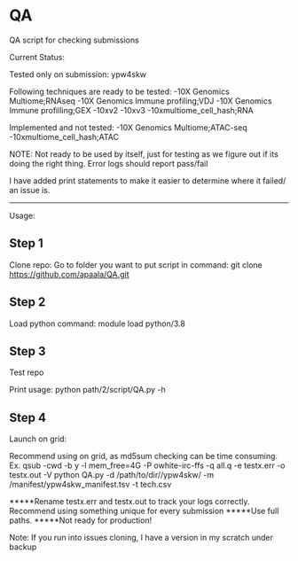 # QA
QA script for checking submissions


Current Status:

Tested only on submission: ypw4skw

Following techniques are ready to be tested:
-10X Genomics Multiome;RNAseq
-10X Genomics Immune profiling;VDJ
-10X Genomics Immune profilling;GEX
-10xv2
-10xv3
-10xmultiome_cell_hash;RNA

Implemented and not tested:
-10X Genomics Multiome;ATAC-seq
-10xmultiome_cell_hash;ATAC

NOTE: Not ready to be used by itself, just for testing as we figure out if its doing the right thing.
Error logs should report pass/fail

I have added print statements to make it easier to determine where it failed/ an issue is.

--------------------------------------------------------------------------------------------------
Usage:

Step 1
-------
Clone repo:
	Go to folder you want to put script in
command:
	git clone https://github.com/apaala/QA.git

Step 2
-------
Load python 
command:
	module load python/3.8


Step 3
------
Test repo

Print usage:
	python path/2/script/QA.py -h

Step 4
--------
Launch on grid:

Recommend using on grid, as md5sum checking can be time consuming.
Ex. 
	qsub -cwd -b y -l mem_free=4G -P owhite-irc-ffs -q all.q -e testx.err -o testx.out -V python QA.py -d /path/to/dir//ypw4skw/ -m /manifest/ypw4skw_manifest.tsv -t tech.csv

*****Rename testx.err and testx.out to track your logs correctly. Recommend using something unique for every submission
*****Use full paths.
*****Not ready for production!


Note: If you run into issues cloning, I have a version in my scratch under backup
